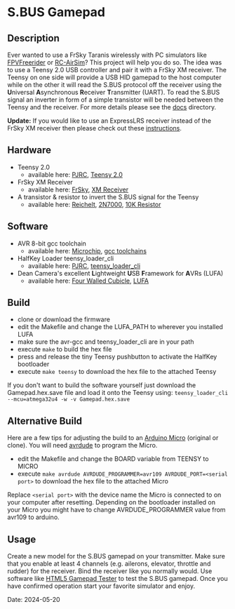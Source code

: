 # S.BUS Gamepad

## Description
Ever wanted to use a FrSky Taranis wirelessly with PC simulators like [FPVFreerider](https://fpv-freerider.itch.io/) or [RC-AirSim](http://www.fabricated-reality.com/)? This project will help you do so. The idea was to use a Teensy 2.0 USB controller and pair it with a FrSky XM receiver. The Teensy on one side will provide a USB HID gamepad to the host computer while on the other it will read the S.BUS protocol off the receiver using the **U**niversal **A**synchronous **R**eceiver **T**ransmitter (UART). To read the S.BUS signal an inverter in form of a simple transistor will be needed between the Teensy and the receiver. For more details please see the [docs](docs) directory.

**Update:** If you would like to use an ExpressLRS receiver instead of the FrSky XM receiver then please check out these [instructions](docs/ELRS.md). 

## Hardware
* Teensy 2.0
	* available here: [PJRC](https://www.pjrc.com/), [Teensy 2.0](https://www.pjrc.com/store/teensy.html)
* FrSky XM Receiver
	* available here: [FrSky](https://www.frsky-rc.com/), [XM Receiver](https://www.frsky-rc.com/product/xm-1g-sbus-non-telemetry/)
* A transistor & resistor to invert the S.BUS signal for the Teensy
	* available here: [Reichelt](https://www.reichelt.de/), [2N7000](https://www.reichelt.de/mosfet-n-ch-60v-0-115a-0-4w-to-92-2n-7000-p41141.html), [10K Resistor](https://www.reichelt.de/widerstand-metallschicht-10-0-kohm-0207-0-6-w-1-metall-10-0k-p11449.html)

## Software
* AVR 8-bit gcc toolchain
	* available here: [Microchip](http://www.microchip.com/), [gcc toolchains](https://www.microchip.com/mplab/avr-support/avr-and-arm-toolchains-c-compilers)
* HalfKey Loader teensy_loader_cli
	* available here: [PJRC](https://www.pjrc.com/), [teensy_loader_cli](https://www.pjrc.com/teensy/loader_cli.html)
* Dean Camera's excellent **L**ightweight **U**SB **F**ramework for **A**VRs (LUFA)
	* available here: [Four Walled Cubicle](http://www.fourwalledcubicle.com/), [LUFA](http://www.fourwalledcubicle.com/LUFA.php)

## Build
* clone or download the firmware
* edit the Makefile and change the LUFA_PATH to wherever you installed LUFA
* make sure the avr-gcc and teensy_loader_cli are in your path
* execute `make` to build the hex file
* press and release the tiny Teensy pushbutton to activate the HalfKey bootloader
* execute `make teensy` to download the hex file to the attached Teensy
 
If you don't want to build the software yourself just download the Gamepad.hex.save file and load it onto the Teensy using: `teensy_loader_cli --mcu=atmega32u4 -w -v Gamepad.hex.save`

## Alternative Build

Here are a few tips for adjusting the build to an [Arduino Micro](https://store.arduino.cc/products/arduino-micro) (original or clone). You will need [avrdude](https://www.nongnu.org/avrdude/) to program the Micro.

* edit the Makefile and change the BOARD variable from TEENSY to MICRO
* execute `make avrdude AVRDUDE_PROGRAMMER=avr109 AVRDUDE_PORT=<serial port>` to download the hex file to the attached Micro

Replace `<serial port>` with the device name the Micro is connected to on your computer after resetting. Depending on the bootloader installed on your Micro you might have to change AVRDUDE_PROGRAMMER value from avr109 to arduino.

## Usage
Create a new model for the S.BUS gamepad on your transmitter. Make sure that you enable at least 4 channels (e.g. ailerons, elevator, throttle and rudder) for the receiver. Bind the receiver like you normally would. Use software like [HTML5 Gamepad Tester](http://html5gamepad.com/) to test the S.BUS gamepad. Once you have confirmed operation start your favorite simulator and enjoy.

Date: 2024-05-20
